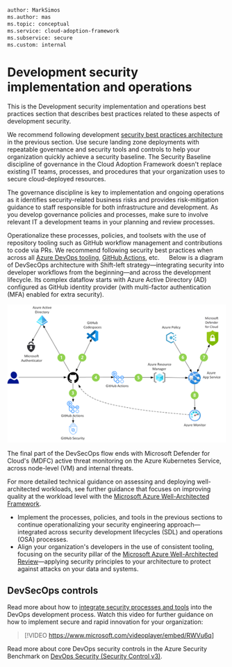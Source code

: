 ```
author: MarkSimos
ms.author: mas
ms.topic: conceptual
ms.service: cloud-adoption-framework
ms.subservice: secure
ms.custom: internal
```

# Development security implementation and operations

This is the Development security implementation and operations best practices section that describes best practices related to these aspects of development security. 

We recommend following development [security best practices architecture](security-best-practices-introduction.md) in the previous section. Use secure landing zone deployments with repeatable governance and security tools and controls to help your organization quickly achieve a security baseline. The Security Baseline discipline of governance in the Cloud Adoption Framework doesn't replace existing IT teams, processes, and procedures that your organization uses to secure cloud-deployed resources.

The governance discipline is key to implementation and ongoing operations as it identifies security-related business risks and provides risk-mitigation guidance to staff responsible for both infrastructure and development. As you develop governance policies and processes, make sure to involve relevant IT a development teams in your planning and review processes.

Operationalize these processes, policies, and toolsets with the use of repository tooling such as GitHub workflow management and contributions to code via PRs. We recommend following security best practices when across all [Azure DevOps tooling](/azure/devops/), [GitHub Actions](https://github.com/marketplace?type=actions), etc.
 
Below is a diagram of DevSecOps architecture with Shift-left strategy—integrating security into developer workflows from the beginning—and across the development lifecycle. Its complex dataflow starts with Azure Active Directory (AD) configured as GitHub identity provider (with multi-factor authentication (MFA) enabled for extra security).

![](./media/devsecops-integrated-shift-left-security-development-workflow.png)

The final part of the DevSecOps flow ends with Microsoft Defender for Cloud's (MDFC) active threat monitoring on the Azure Kubernetes Service, across node-level (VM) and internal threats.

For more detailed technical guidance on assessing and deploying well-architected workloads, see further guidance that focuses on improving quality at the workload level with the [Microsoft Azure Well-Architected Framework](/azure/architecture/framework/).

- Implement the processes, policies, and tools in the previous sections to continue operationalizing your security engineering approach—integrated across security development lifecycles (SDL) and operations (OSA) processes.
- Align your organization's developers in the use of consistent tooling, focusing on the security pillar of the [Microsoft Azure Well-Architected Review](/assessments/?id=azure-architecture-review&mode=pre-assessment)—applying security principles to your architecture to protect against attacks on your data and systems.

## DevSecOps controls

Read more about how to [integrate security processes and tools](/azure/cloud-adoption-framework/secure/devsecops-controls) into the DevOps development process. Watch this video for further guidance on how to implement secure and rapid innovation for your organization:

> [!VIDEO https://www.microsoft.com/videoplayer/embed/RWVu6q]

Read more about core DevOps security controls in the Azure Security Benchmark on [DevOps Security (Security Control v3)](/security/benchmark/azure/security-controls-v3-devops-security).

